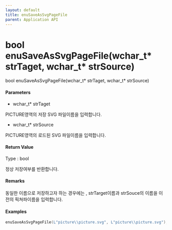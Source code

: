 ```yaml
---
layout: default
title: enuSaveAsSvgPageFile
parent: Application API
---
```

# bool enuSaveAsSvgPageFile\(wchar\_t\* strTaget, wchar\_t\* strSource\)

bool enuSaveAsSvgPageFile\(wchar\_t\* strTaget, wchar\_t\* strSource\)

#### Parameters

* wchar\_t\* strTaget

PICTURE영역의 저장 SVG 파일이름을 입력합니다.

* wchar\_t\* strSource

PICTURE영역의 로드된 SVG 파일이름을 입력합니다.

#### Return Value

Type : bool

정상 저장여부를 반환합니다.

#### Remarks

동일한 이름으로 저장하고자 하는 경우에는 , strTarget이름과 strSouce의 이름을 이전의 픽쳐파이름을 입력합니다.

#### Examples

```cpp
enuSaveAsSvgPageFile(L"picture\\picture.svg", L"picture\\picture.svg");
```



